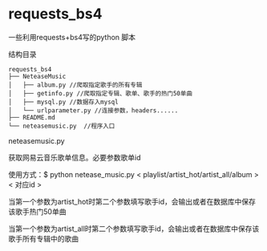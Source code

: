 # requests_bs4
一些利用requests+bs4写的python 脚本

结构目录

    requests_bs4
    ├── NeteaseMusic
    │   ├── album.py //爬取指定歌手的所有专辑
    │   ├── getinfo.py //爬取指定专辑、歌单、歌手的热门50单曲
    │   ├── mysql.py //数据存入mysql
    │   └── urlparameter.py //连接参数，headers......
    ├── README.md
    └── neteasemusic.py  //程序入口

neteasemusic.py 

获取网易云音乐歌单信息。必要参数歌单id

使用方式：$ python netease_music.py < playlist/artist_hot/artist_all/album > < 对应id >

当第一个参数为artist_hot时第二个参数填写歌手id，会输出或者在数据库中保存该歌手热门50单曲

当第一个参数为artist_all时第二个参数填写歌手id，会输出或者在数据库中保存该歌手所有专辑中的歌曲
